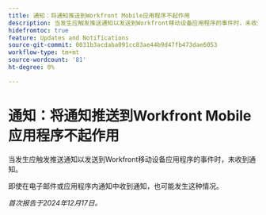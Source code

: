 ```yaml
---
title: 通知：将通知推送到Workfront Mobile应用程序不起作用
description: 当发生应触发推送通知以发送到Workfront移动设备应用程序的事件时，未收到通知。
hidefromtoc: true
feature: Updates and Notifications
source-git-commit: 0031b3acdaba091cc83ae44b9d47fb473dae6053
workflow-type: tm+mt
source-wordcount: '81'
ht-degree: 0%

---
```



# 通知：将通知推送到Workfront Mobile应用程序不起作用

当发生应触发推送通知以发送到Workfront移动设备应用程序的事件时，未收到通知。

即使在电子邮件或应用程序内通知中收到通知，也可能发生这种情况。

_首次报告于2024年12月17日。_
